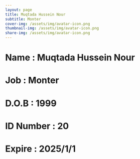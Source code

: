 ```yaml
---
layout: page
title: Muqtada Hussein Nour
subtitle: Monter
cover-img: /assets/img/avatar-icon.png
thumbnail-img: /assets/img/avatar-icon.png
share-img: /assets/img/avatar-icon.png
---
```


# Name : Muqtada Hussein Nour
# Job : Monter
# D.O.B : 1999
# ID Number : 20
# Expire : 2025/1/1
